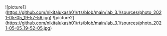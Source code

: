 ![picture1] (https://github.com/nikitalukash01/rts/blob/main/lab_3.1/sources/photo_2021-05-05_19-57-56.jpg)
![picture2] (https://github.com/nikitalukash01/rts/blob/main/lab_3.1/sources/photo_2021-05-05_19-52-05.jpg)
